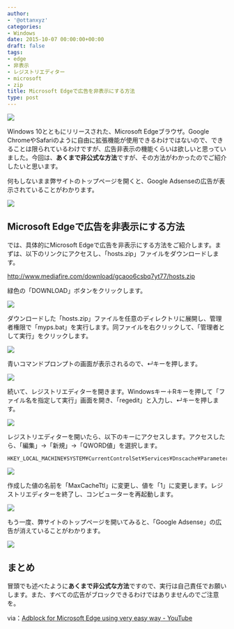 ```yaml
---
author:
- '@ottanxyz'
categories:
- Windows
date: 2015-10-07 00:00:00+00:00
draft: false
tags:
- edge
- 非表示
- レジストリエディター
- microsoft
- zip
title: Microsoft Edgeで広告を非表示にする方法
type: post
---
```


![](151007-56151e8f167f9.jpg)






Windows 10とともにリリースされた、Microsoft Edgeブラウザ。Google ChromeやSafariのように自由に拡張機能が使用できるわけではないので、できることは限られているわけですが、広告非表示の機能くらいは欲しいと思っていました。今回は、**あくまで非公式な方法**ですが、その方法がわかったのでご紹介したいと思います。





何もしないまま弊サイトのトップページを開くと、Google Adsenseの広告が表示されていることがわかります。





![](151007-56151e9178a67.png)






## Microsoft Edgeで広告を非表示にする方法





では、具体的にMicrosoft Edgeで広告を非表示にする方法をご紹介します。まずは、以下のリンクにアクセスし、「hosts.zip」ファイルをダウンロードします。



http://www.mediafire.com/download/gcaoo6csbq7yt77/hosts.zip



緑色の「DOWNLOAD」ボタンをクリックします。





![](151007-56151e95413d9.png)






ダウンロードした「hosts.zip」ファイルを任意のディレクトリに展開し、管理者権限で「myps.bat」を実行します。同ファイルを右クリックして、「管理者として実行」をクリックします。





![](151007-56151e97c033b.png)






青いコマンドプロンプトの画面が表示されるので、↵キーを押します。





![](151007-56151e9a2954d.png)






続いて、レジストリエディターを開きます。Windowsキー＋Rキーを押して「ファイル名を指定して実行」画面を開き、「regedit」と入力し、↵キーを押します。





![](151007-56151e9b354c0.png)






レジストリエディターを開いたら、以下のキーにアクセスします。アクセスしたら、「編集」→「新規」→「QWORD値」を選択します。





    HKEY_LOCAL_MACHINE¥SYSTEM¥CurrentControlSet¥Services¥Dnscache¥Parameters





![](151007-5615247c27685.png)






作成した値の名前を「MaxCacheTtl」に変更し、値を「1」に変更します。レジストリエディターを終了し、コンピューターを再起動します。





![](151007-5615247e0a5c6.png)






もう一度、弊サイトのトップページを開いてみると、「Google Adsense」の広告が消えていることがわかります。





![](151007-56151ea11da25.png)






## まとめ





冒頭でも述べたように**あくまで非公式な方法**ですので、実行は自己責任でお願いします。また、すべての広告がブロックできるわけではありませんのでご注意を。





via：[Adblock for Microsoft Edge using very easy way - YouTube](https://www.youtube.com/watch?v=wQFOKj19rKo)
